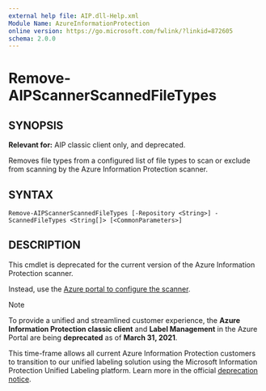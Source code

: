 ```yaml
---
external help file: AIP.dll-Help.xml
Module Name: AzureInformationProtection
online version: https://go.microsoft.com/fwlink/?linkid=872605
schema: 2.0.0
---
```


# Remove-AIPScannerScannedFileTypes

## SYNOPSIS
**Relevant for:** AIP classic client only, and deprecated.

Removes file types from a configured list of file types to scan or exclude from scanning by the Azure Information Protection scanner.

## SYNTAX

```
Remove-AIPScannerScannedFileTypes [-Repository <String>] -ScannedFileTypes <String[]> [<CommonParameters>]
```

## DESCRIPTION
This cmdlet is deprecated for the current version of the Azure Information Protection scanner. 

Instead, use the [Azure portal to configure the scanner](/information-protection/deploy-aip-scanner).

> [!NOTE]
> To provide a unified and streamlined customer experience, the **Azure Information Protection classic client** and **Label Management** in the Azure Portal are being **deprecated** as of **March 31, 2021**. 
> 
> This time-frame allows all current Azure Information Protection customers to transition to our unified labeling solution using the Microsoft Information Protection Unified Labeling platform. Learn more in the official [deprecation notice](https://aka.ms/aipclassicsunset).
>